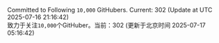 Committed to Following `10,000` GitHubers. Current: <!-- FOLLOWING_COUNT -->302<!-- FOLLOWING_COUNT --> (Update at UTC <!-- LAST_UPDATED -->2025-07-16 21:16:42<!-- LAST_UPDATED -->)<br>
致力于关注`10,000`个GitHuber。当前：<!-- FOLLOWING_COUNT -->302<!-- FOLLOWING_COUNT --> (更新于北京时间 <!-- LAST_UPDATED_CST -->2025-07-17 05:16:42<!-- LAST_UPDATED_CST -->)
